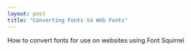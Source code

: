 ```yaml
---
layout: post
title: "Converting Fonts to Web Fonts"
---
```


How to convert fonts for use on websites using Font Squirrel
